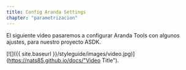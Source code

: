 ```yaml
---
title: Config Aranda Settings
chapter: "parametrizacion"
---
```


El siguiente video pasaremos a configurar Aranda Tools con algunos ajustes, para nuestro proyecto ASDK.

[![]({{ site.baseurl }}/styleguide/images/video.jpg)](https://nats85.github.io/docs/"Video Title").
